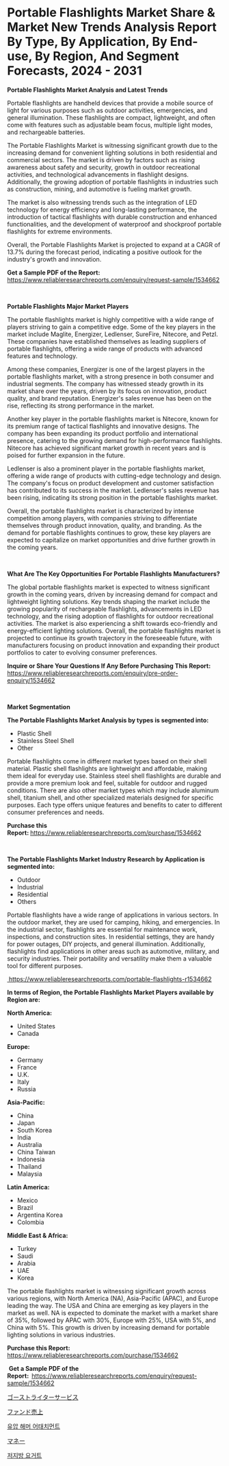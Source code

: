 <p><h1>Portable Flashlights Market Share & Market New Trends Analysis Report By Type, By Application, By End-use, By Region, And Segment Forecasts, 2024 - 2031</h1></p><p><strong>Portable Flashlights Market Analysis and Latest Trends</strong></p>
<p><p>Portable flashlights are handheld devices that provide a mobile source of light for various purposes such as outdoor activities, emergencies, and general illumination. These flashlights are compact, lightweight, and often come with features such as adjustable beam focus, multiple light modes, and rechargeable batteries.</p><p>The Portable Flashlights Market is witnessing significant growth due to the increasing demand for convenient lighting solutions in both residential and commercial sectors. The market is driven by factors such as rising awareness about safety and security, growth in outdoor recreational activities, and technological advancements in flashlight designs. Additionally, the growing adoption of portable flashlights in industries such as construction, mining, and automotive is fueling market growth.</p><p>The market is also witnessing trends such as the integration of LED technology for energy efficiency and long-lasting performance, the introduction of tactical flashlights with durable construction and enhanced functionalities, and the development of waterproof and shockproof portable flashlights for extreme environments.</p><p>Overall, the Portable Flashlights Market is projected to expand at a CAGR of 13.7% during the forecast period, indicating a positive outlook for the industry's growth and innovation.</p></p>
<p><strong>Get a Sample PDF of the Report:&nbsp;</strong> <a href="https://www.reliableresearchreports.com/enquiry/request-sample/1534662">https://www.reliableresearchreports.com/enquiry/request-sample/1534662</a></p>
<p>&nbsp;</p>
<p><strong>Portable Flashlights Major Market Players</strong></p>
<p><p>The portable flashlights market is highly competitive with a wide range of players striving to gain a competitive edge. Some of the key players in the market include Maglite, Energizer, Ledlenser, SureFire, Nitecore, and Petzl. These companies have established themselves as leading suppliers of portable flashlights, offering a wide range of products with advanced features and technology.</p><p>Among these companies, Energizer is one of the largest players in the portable flashlights market, with a strong presence in both consumer and industrial segments. The company has witnessed steady growth in its market share over the years, driven by its focus on innovation, product quality, and brand reputation. Energizer's sales revenue has been on the rise, reflecting its strong performance in the market.</p><p>Another key player in the portable flashlights market is Nitecore, known for its premium range of tactical flashlights and innovative designs. The company has been expanding its product portfolio and international presence, catering to the growing demand for high-performance flashlights. Nitecore has achieved significant market growth in recent years and is poised for further expansion in the future.</p><p>Ledlenser is also a prominent player in the portable flashlights market, offering a wide range of products with cutting-edge technology and design. The company's focus on product development and customer satisfaction has contributed to its success in the market. Ledlenser's sales revenue has been rising, indicating its strong position in the portable flashlights market.</p><p>Overall, the portable flashlights market is characterized by intense competition among players, with companies striving to differentiate themselves through product innovation, quality, and branding. As the demand for portable flashlights continues to grow, these key players are expected to capitalize on market opportunities and drive further growth in the coming years.</p></p>
<p>&nbsp;</p>
<p><strong>What Are The Key Opportunities For Portable Flashlights Manufacturers?</strong></p>
<p><p>The global portable flashlights market is expected to witness significant growth in the coming years, driven by increasing demand for compact and lightweight lighting solutions. Key trends shaping the market include the growing popularity of rechargeable flashlights, advancements in LED technology, and the rising adoption of flashlights for outdoor recreational activities. The market is also experiencing a shift towards eco-friendly and energy-efficient lighting solutions. Overall, the portable flashlights market is projected to continue its growth trajectory in the foreseeable future, with manufacturers focusing on product innovation and expanding their product portfolios to cater to evolving consumer preferences.</p></p>
<p><strong>Inquire or Share Your Questions If Any Before Purchasing This Report:</strong> <a href="https://www.reliableresearchreports.com/enquiry/pre-order-enquiry/1534662">https://www.reliableresearchreports.com/enquiry/pre-order-enquiry/1534662</a></p>
<p>&nbsp;</p>
<p><strong>Market Segmentation</strong></p>
<p><strong>The Portable Flashlights Market Analysis by types is segmented into:</strong></p>
<p><ul><li>Plastic Shell</li><li>Stainless Steel Shell</li><li>Other</li></ul></p>
<p><p>Portable flashlights come in different market types based on their shell material. Plastic shell flashlights are lightweight and affordable, making them ideal for everyday use. Stainless steel shell flashlights are durable and provide a more premium look and feel, suitable for outdoor and rugged conditions. There are also other market types which may include aluminum shell, titanium shell, and other specialized materials designed for specific purposes. Each type offers unique features and benefits to cater to different consumer preferences and needs.</p></p>
<p><strong>Purchase this Report:&nbsp;</strong><a href="https://www.reliableresearchreports.com/purchase/1534662">https://www.reliableresearchreports.com/purchase/1534662</a></p>
<p>&nbsp;</p>
<p><strong>The Portable Flashlights Market Industry Research by Application is segmented into:</strong></p>
<p><ul><li>Outdoor</li><li>Industrial</li><li>Residential</li><li>Others</li></ul></p>
<p><p>Portable flashlights have a wide range of applications in various sectors. In the outdoor market, they are used for camping, hiking, and emergencies. In the industrial sector, flashlights are essential for maintenance work, inspections, and construction sites. In residential settings, they are handy for power outages, DIY projects, and general illumination. Additionally, flashlights find applications in other areas such as automotive, military, and security industries. Their portability and versatility make them a valuable tool for different purposes.</p></p>
<p><a href="https://www.reliableresearchreports.com/portable-flashlights-r1534662">&nbsp;https://www.reliableresearchreports.com/portable-flashlights-r1534662</a></p>
<p><strong>In terms of Region, the Portable Flashlights Market Players available by Region are:</strong></p>
<p>
    <p> <strong> North America: </strong>
        <ul>
            <li>United States</li>
            <li>Canada</li>
        </ul>
        </p> 
    <p> <strong> Europe: </strong>
        <ul>
            <li>Germany</li>
            <li>France</li>
            <li>U.K.</li>
            <li>Italy</li>
            <li>Russia</li>
        </ul>
        </p> 
    <p> <strong> Asia-Pacific: </strong>
        <ul>
            <li>China</li>
            <li>Japan</li>
            <li>South Korea</li>
            <li>India</li>
            <li>Australia</li>
            <li>China Taiwan</li>
            <li>Indonesia</li>
            <li>Thailand</li>
            <li>Malaysia</li>
        </ul>
        </p> 
    <p> <strong> Latin America: </strong>
        <ul>
            <li>Mexico</li>
            <li>Brazil</li>
            <li>Argentina Korea</li>
            <li>Colombia</li>
        </ul>
        </p> 
    <p> <strong> Middle East & Africa: </strong>
        <ul>
            <li>Turkey</li>
            <li>Saudi</li>
            <li>Arabia</li>
            <li>UAE</li>
            <li>Korea</li>
        </ul>
    </p>
    </p>
<p><p>The portable flashlights market is witnessing significant growth across various regions, with North America (NA), Asia-Pacific (APAC), and Europe leading the way. The USA and China are emerging as key players in the market as well. NA is expected to dominate the market with a market share of 35%, followed by APAC with 30%, Europe with 25%, USA with 5%, and China with 5%. This growth is driven by increasing demand for portable lighting solutions in various industries.</p></p>
<p><strong>Purchase this Report: </strong><a href="https://www.reliableresearchreports.com/purchase/1534662">https://www.reliableresearchreports.com/purchase/1534662</a></p>
<p>&nbsp;<strong>Get a Sample PDF of the Report:&nbsp;&nbsp;</strong><a href="https://www.reliableresearchreports.com/enquiry/request-sample/1534662">https://www.reliableresearchreports.com/enquiry/request-sample/1534662</a></p>
<p><strong></strong></p>
<p><p><a href="https://medium.com/@awicka/%E3%82%B4%E3%83%BC%E3%82%B9%E3%83%88%E3%83%A9%E3%82%A4%E3%83%86%E3%82%A3%E3%83%B3%E3%82%B0%E3%82%B5%E3%83%BC%E3%83%93%E3%82%B9%E3%81%AE%E5%B8%82%E5%A0%B4%E8%A6%8F%E6%A8%A1-%E5%B8%82%E5%A0%B4%E3%81%AE%E8%A6%8B%E9%80%9A%E3%81%97%E3%81%A8%E5%B8%82%E5%A0%B4%E4%BA%88%E6%B8%AC-2024%E5%B9%B4%E3%81%8B%E3%82%892031%E5%B9%B4-1b7b8710eb3d">ゴーストライターサービス</a></p><p><a href="https://github.com/xnljig2898992/Market-Research-Report-List-1/blob/main/906416028756.md">ファンド売上</a></p><p><a href="https://medium.com/@emmamoy1/%EC%88%98%EC%9A%94%EA%B8%B0-%EB%B6%80%EC%B0%A9%EB%AC%BC-%EC%8B%9C%EC%9E%A5-%EA%B7%9C%EB%AA%A8-%EC%8B%9C%EC%9E%A5-%EC%A0%84%EB%A7%9D-%EB%B0%8F-%EC%8B%9C%EC%9E%A5-%EC%98%88%EC%B8%A1-2024%EB%85%84%EB%B6%80%ED%84%B0-2031%EB%85%84%EA%B9%8C%EC%A7%80-568cdd02651d">유압 해머 어태치먼트</a></p><p><a href="https://github.com/adcxff01450218/Market-Research-Report-List-1/blob/main/327041028757.md">マネー</a></p><p><a href="https://medium.com/@gunnerolson2022/%EC%A0%80%EC%A7%80%EB%B0%A9-%EC%9A%94%EA%B1%B0%ED%8A%B8-%EC%8B%9C%EC%9E%A5-%EB%B3%B4%EA%B3%A0%EC%84%9C%EB%8A%94-%EC%9D%B4-%EC%8B%9C%EC%9E%A5%EC%9D%98-%EC%B5%9C%EC%8B%A0-%ED%8A%B8%EB%A0%8C%EB%93%9C%EC%99%80-%EC%84%B1%EC%9E%A5-%EA%B8%B0%ED%9A%8C%EB%A5%BC-%EB%B0%9D%ED%98%80%EC%A4%8D%EB%8B%88%EB%8B%A4-003941f53072">저지방 요거트</a></p></p>